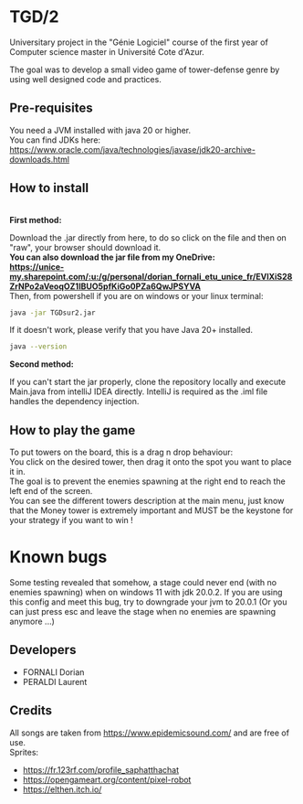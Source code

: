# TGD/2

Universitary project in the "Génie Logiciel" course of the first year of Computer science master in Université Cote d'Azur.

The goal was to develop a small video game of tower-defense genre by using well designed code and practices.

## Pre-requisites

You need a JVM installed with java 20 or higher. <br>
You can find JDKs here: https://www.oracle.com/java/technologies/javase/jdk20-archive-downloads.html

## How to install

<br>
<b>First method:</b>

Download the .jar directly from here, to do so click on the file and then on "raw", your browser should download it.
<br><b>You can also download the jar file from my OneDrive: <br> https://unice-my.sharepoint.com/:u:/g/personal/dorian_fornali_etu_unice_fr/EVlXiS28ZrNPo2aVeoqOZ1IBUO5pfKiGo0PZa6QwJPSYVA </b>
<br>Then, from powershell if you are on windows or your linux terminal:

```bash
java -jar TGDsur2.jar
```

If it doesn't work, please verify that you have Java 20+ installed. 

```bash
java --version
```
<b>Second method:</b>

If you can't start the jar properly, clone the repository locally and execute Main.java from intelliJ IDEA directly. IntelliJ is required as the .iml file handles the dependency injection.

## How to play the game

To put towers on the board, this is a drag n drop behaviour:
<br>
  You click on the desired tower, then drag it onto the spot you want to place it in.<br>
The goal is to prevent the enemies spawning at the right end to reach the left end of the screen. <br>
You can see the different towers description at the main menu, just know that the Money tower is extremely important and MUST be the keystone for your strategy if you want to win !

# Known bugs

Some testing revealed that somehow, a stage could never end (with no enemies spawning) when on windows 11 with jdk 20.0.2. If you are using this config and meet this bug, try to downgrade your jvm to 20.0.1 (Or you can just press esc and leave the stage when no enemies are spawning anymore ...)

## Developers

- FORNALI Dorian <br>
- PERALDI Laurent

## Credits
All songs are taken from https://www.epidemicsound.com/ and are free of use.<br>
Sprites:
<br>
  - https://fr.123rf.com/profile_saphatthachat <br>
  - https://opengameart.org/content/pixel-robot <br>
  - https://elthen.itch.io/
